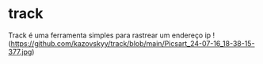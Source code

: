 # track
Track é uma ferramenta simples para rastrear um endereço ip
!(https://github.com/kazovskyy/track/blob/main/Picsart_24-07-16_18-38-15-377.jpg)
